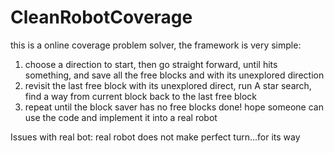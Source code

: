 # CleanRobotCoverage
this is a online coverage problem solver, the framework is very simple:
1. choose a direction to start, then go straight forward, until hits something, and save all the free blocks and with its unexplored direction
2. revisit the last free block with its unexplored direct, run A star search, find a way from current block back to the last free block
3. repeat until the block saver has no free blocks
done!
hope someone can use the code and implement it into a real robot

Issues with real bot:
	real robot does not make perfect turn...for its way
